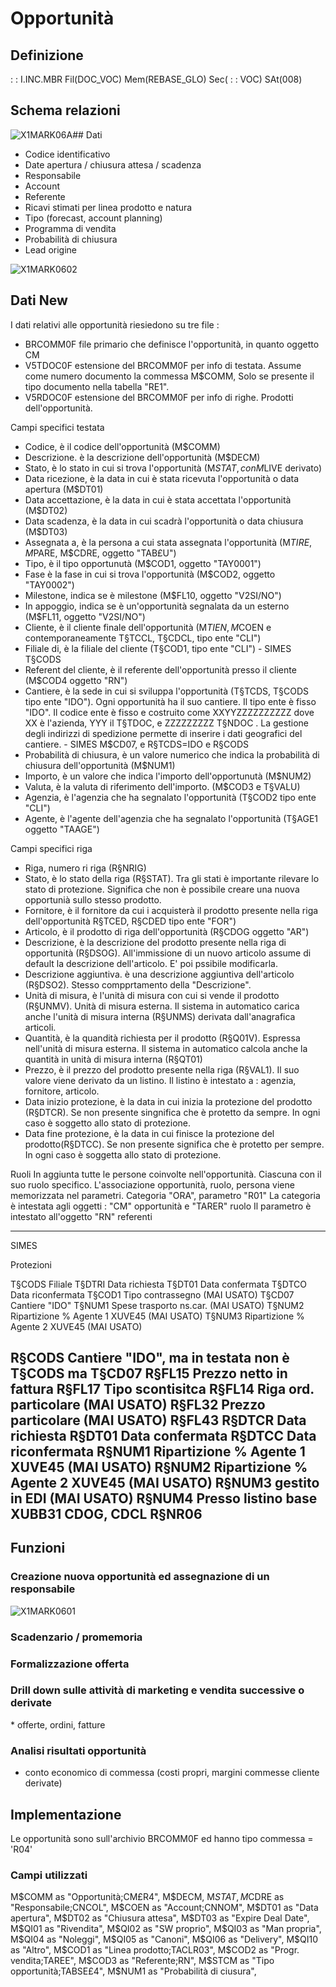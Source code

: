 # Opportunità
## Definizione
 :  : I.INC.MBR Fil(DOC_VOC) Mem(REBASE_GLO) Sec( :  : VOC) SAt(008)

## Schema relazioni
![X1MARK06A](https://doc.smeup.com/immagini/REOPPO_01/X1MARK06A.png)## Dati
-  Codice identificativo
-  Date apertura / chiusura attesa / scadenza
-  Responsabile
-  Account
-  Referente
-  Ricavi stimati per linea prodotto e natura
-  Tipo (forecast, account planning)
-  Programma di vendita
-  Probabilità di chiusura
-  Lead origine

![X1MARK0602](https://doc.smeup.com/immagini/REOPPO_01/X1MARK0602.png)
## Dati New

I dati relativi alle opportunità riesiedono su tre file : 
-  BRCOMM0F file primario che definisce l'opportunità, in quanto oggetto CM
-  V5TDOC0F estensione del BRCOMM0F per info di testata. Assume come numero documento la commessa M$COMM, Solo se presente il tipo documento nella tabella "RE1".
-  V5RDOC0F estensione del BRCOMM0F per info di righe. Prodotti dell'opportunità.

Campi specifici testata
-  Codice, è il codice dell'opportunità (M$COMM)
-  Descrizione. è la descrizione dell'opportunità (M$DECM)
-  Stato, è lo stato in cui si trova l'opportunità (M$STAT, con M$LIVE derivato)
-  Data ricezione, è la data in cui è stata ricevuta l'opportunità o data apertura (M$DT01)
-  Data accettazione, è la data in cui è stata accettata l'opportunità (M$DT02)
-  Data scadenza, è la data in cui scadrà l'opportunità o data chiusura (M$DT03)
-  Assegnata a, è la persona a cui  stata assegnata l'opportunità (M$TIRE, M$PARE, M$CDRE, oggetto "TAB£U")
-  Tipo, è il tipo opportunutà (M$COD1, oggetto "TAY0001")
-  Fase è la fase in cui si trova l'opportunità (M$COD2, oggetto "TAY0002")
-  Milestone, indica se è milestone (M$FL10, oggetto "V2SI/NO")
-  In appoggio, indica se è un'opportunità segnalata da un esterno (M$FL11, oggetto "V2SI/NO")
-  Cliente, è il cliente finale dell'opportunità (M$TIEN, M$COEN e contemporaneamente T§TCCL, T§CDCL, tipo ente "CLI")
-  Filiale di, è la filiale del cliente (T§COD1, tipo ente "CLI")  - SIMES T§CODS
-  Referent del cliente, è il referente dell'opportunità presso il cliente (M$COD4 oggetto "RN")
-  Cantiere, è la sede in cui si sviluppa l'opportunità (T§TCDS, T§CODS tipo ente "IDO"). Ogni opportunità ha il suo cantiere. Il tipo ente è fisso "IDO".  Il codice ente è fisso e costruito come XXYYZZZZZZZZZZ dove XX è l'azienda, YYY il T§TDOC, e ZZZZZZZZZ T§NDOC . La gestione degli indirizzi di spedizione permette di inserire i dati geografici del cantiere. - SIMES M$CD07, e R§TCDS=IDO e R§CODS
-  Probabilità di chiusura, è un valore numerico che indica la probabilità di chiusura dell'opportunità (M$NUM1)
-  Importo, è un valore che indica l'importo dell'opportunutà (M$NUM2)
-  Valuta, è la valuta di riferimento dell'importo. (M$COD3 e T§VALU)
-  Agenzia, è l'agenzia che ha segnalato l'opportunità (T§COD2 tipo ente "CLI")
-  Agente, è l'agente dell'agenzia che ha segnalato l'opportunità (T§AGE1 oggetto "TAAGE")

Campi specifici riga
-  Riga, numero ri riga (R§NRIG)
-  Stato, è lo stato della riga (R§STAT). Tra gli stati è importante rilevare lo stato di protezione. Significa che non è possibile creare una nuova opportunià sullo stesso prodotto.
-  Fornitore, è il fornitore da cui i acquisterà il prodotto presente nella riga dell'opportunità R§TCED, R§CDED tipo ente "FOR")
-  Articolo, è il prodotto di riga dell'opportunità (R§CDOG oggetto "AR")
-  Descrizione, è la descrizione del prodotto presente nella riga di opportunità (R§DSOG). All'immissione di un nuovo articolo assume di default la descrizione dell'articolo. E' poi pssibile modificarla.
-  Descrizione aggiuntiva. è una descrizione aggiuntiva dell'articolo (R§DSO2). Stesso compprtamento della "Descrizione".
-  Unità di misura, è l'unità di misura con cui si vende il prodotto (R§UNMV). Unità di misura esterna. Il sistema in automatico carica anche l'unità di misura interna (R§UNMS) derivata dall'anagrafica articoli.
-  Quantità, è la quandità richiesta per il prodotto (R§Q01V). Espressa nell'unità di misura esterna. Il sistema in automatico calcola anche la quantità in unità di misura interna (R§QT01)
-  Prezzo, è il prezzo del prodotto presente nella riga (R§VAL1). Il suo valore viene derivato da un listino. Il listino è intestato a :  agenzia, fornitore, articolo.
-  Data inizio protezione, è la data in cui inizia la protezione del prodotto (R§DTCR). Se non presente singnifica che è protetto da sempre. In ogni caso è soggetto allo stato di protezione.
-  Data fine protezione, è la data in cui finisce la protezione del prodotto(R§DTCC). Se non presente significa che è protetto per sempre.  In ogni caso è soggetta allo stato di protezione.

Ruoli
In aggiunta tutte le persone coinvolte nell'opportunità. Ciascuna con il suo ruolo specifico.
L'associazione opportunità, ruolo, persona viene memorizzata nel parametri.
Categoria "ORA", parametro "R01"
La categoria è intestata agli oggetti :  "CM" opportunità e "TARER" ruolo
Il parametro è intestato all'oggetto "RN" referenti

------------------------------
SIMES

Protezioni

T§CODS Filiale
T§DTRI Data richiesta
T§DT01 Data confermata
T§DTCO Data riconfermata
T§COD1 Tipo contrassegno (MAI USATO)
T§CD07 Cantiere "IDO"
T§NUM1 Spese trasporto ns.car. (MAI USATO)
T§NUM2 Ripartizione % Agente 1 XUVE45 (MAI USATO)
T§NUM3 Ripartizione % Agente 2 XUVE45 (MAI USATO)

R§CODS Cantiere "IDO", ma in testata non è T§CODS ma T§CD07
R§FL15 Prezzo netto in fattura
R§FL17 Tipo scontisitca
R§FL14 Riga ord. particolare (MAI USATO)
R§FL32 Prezzo particolare (MAI USATO)
R§FL43
R§DTCR Data richiesta
R§DT01 Data confermata
R§DTCC Data riconfermata
R§NUM1 Ripartizione % Agente 1 XUVE45 (MAI USATO)
R§NUM2 Ripartizione % Agente 2 XUVE45 (MAI USATO)
R§NUM3 gestito in EDI (MAI USATO)
R§NUM4 Presso listino base XUBB31 CDOG, CDCL
R§NR06
-----------------------------------------------------------------
## Funzioni
### Creazione nuova opportunità ed assegnazione di un responsabile
![X1MARK0601](https://doc.smeup.com/immagini/REOPPO_01/X1MARK0601.png)
### Scadenzario / promemoria

### Formalizzazione offerta

### Drill down sulle attività di marketing e vendita successive o derivate
 \* offerte, ordini, fatture

### Analisi risultati opportunità
-  conto economico di commessa (costi propri, margini commesse cliente derivate)


## Implementazione
Le opportunità sono sull'archivio BRCOMM0F ed hanno tipo commessa = 'R04'

### Campi utilizzati
M$COMM as "Opportunità;CM£R4",
M$DECM,
M$STAT,
M$CDRE as "Responsabile;CNCOL",
M$COEN as "Account;CNNOM",
M$DT01 as "Data apertura",
M$DT02 as "Chiusura attesa",
M$DT03 as "Expire Deal Date",
M$QI01 as "Rivendita",
M$QI02 as "SW proprio",
M$QI03 as "Man propria",
M$QI04 as "Noleggi",
M$QI05 as "Canoni",
M$QI06 as "Delivery",
M$QI10 as "Altro",
M$COD1 as "Linea prodotto;TACLR03",
M$COD2 as "Progr. vendita;TAREE",
M$COD3 as "Referente;RN",
M$STCM as "Tipo opportunità;TABSE£4",
M$NUM1  as "Probabilità di ciusura",

